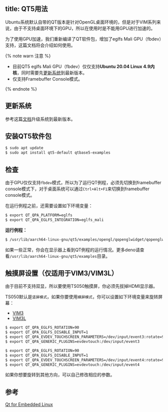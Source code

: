 title: QT5用法
---

Ubuntu系统默认自带的QT版本是针对OpenGL桌面环境的，但是对于VIM系列来说，由于不支持桌面环境下的GPU，所以在使用时是不能用GPU进行加速的。

为了使用GPU加速，我们重新编译了QT软件包，增加了eglfs Mali GPU（fbdev）支持，这篇文档将会介绍如何使用。

{% note warn 注意 %}

* 目前QT5 eglfs Mali GPU（fbdev）仅仅支持**Ubuntu 20.04 Linux 4.9内核**，同时需要先[更新系统](/zh-cn/vim1/HowToUpgradeTheSystem.html)到最新版本。
* 仅支持Framebuffer Console模式。

{% endnote %}

## 更新系统

参考这篇[文档](/zh-cn/vim1/HowToUpgradeTheSystem.html)升级系统到最新版本。

## 安装QT5软件包

```bash
$ sudo apt update
$ sudo apt install qt5-default qtbase5-examples
```

## 检查

由于GPU仅仅支持`fbdev`模式，所以为了运行QT例程，必须先切换到framebuffer console模式下，对于桌面系统可以通过`Ctrl+Alt+F1`来切换到framebuffer console模式。

在运行例程之前，还需要设置如下环境变量：

```bash
$ export QT_QPA_PLATFORM=eglfs
$ export QT_QPA_EGLFS_INTEGRATION=eglfs_mali
```

**运行例程：**

```bash
$ /usr/lib/aarch64-linux-gnu/qt5/examples/opengl/qopenglwidget/qopenglwidget
```

如果一些正常，你会在显示器上看到QT例程的运行情况。更多deno请查看`/usr/lib/aarch64-linux-gnu/qt5/examples`目录。

## 触摸屏设置（仅适用于VIM3/VIM3L）

由于目前不支持双显，所以要使用TS050触摸屏，你必须先拔掉HDMI显示器。

TS050默认是`竖屏模式`，如果你要使用`横屏模式`，你可以设置如下环境变量来旋转屏幕：

<ul class="nav nav-tabs" id="myTab" role="tablist">
  <li class="nav-item" role="presentation">
    <a class="nav-link active" id="vim3-tab" data-toggle="tab" href="#vim3" role="tab" aria-controls="vim3" aria-selected="true">VIM3</a>
  </li>
  <li class="nav-item" role="presentation">
    <a class="nav-link" id="vim3l-tab" data-toggle="tab" href="#vim3l" role="tab" aria-controls="vim3l" aria-selected="false">VIM3L</a>
  </li>
</ul>
<div class="tab-content" id="myTabContent">
<div class="tab-pane fade show active" id="vim3" role="tabpanel" aria-labelledby="vim3-tab">

```bash
$ export QT_QPA_EGLFS_ROTATION=90
$ export QT_QPA_EGLFS_DISABLE_INPUT=1
$ export QT_QPA_EVDEV_TOUCHSCREEN_PARAMETERS=/dev/input/event3:rotate=90
$ export QT_QPA_GENERIC_PLUGINS=evdevtouch:/dev/input/event3
```

</div>
<div class="tab-pane fade show" id="vim3l" role="tabpanel" aria-labelledby="vim3l-tab">

```bash
$ export QT_QPA_EGLFS_ROTATION=90
$ export QT_QPA_EGLFS_DISABLE_INPUT=1
$ export QT_QPA_EVDEV_TOUCHSCREEN_PARAMETERS=/dev/input/event4:rotate=90
$ export QT_QPA_GENERIC_PLUGINS=evdevtouch:/dev/input/event4
```

</div>
</div>

如果你想要旋转到其他方向，可以自己修改相应的参数。

## 参考
[Qt for Embedded Linux](https://doc.qt.io/qt-5/embedded-linux.html)

